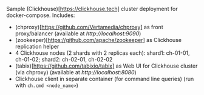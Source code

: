 Sample (Clickhouse)[https://clickhouse.tech] cluster deployment for docker-compose.
Includes:
* (chproxy)[https://github.com/Vertamedia/chproxy] as front proxy/balancer (available at *http://localhost:9090*)
* (zookeeper)[https://github.com/apache/zookeeper] as Clickhouse replication helper
* 4 Clickhouse nodes (2 shards with 2 replicas each): shard1: ch-01-01, ch-01-02; shard2: ch-02-01, ch-02-02
* (tabix)[https://github.com/tabixio/tabix] as Web UI for Clickhouse cluster (via chproxy) (available at *http://localhost:8080*)
* Clickhouse client in separate container (for command line queries) (run with `ch.cmd <node_name>`)


